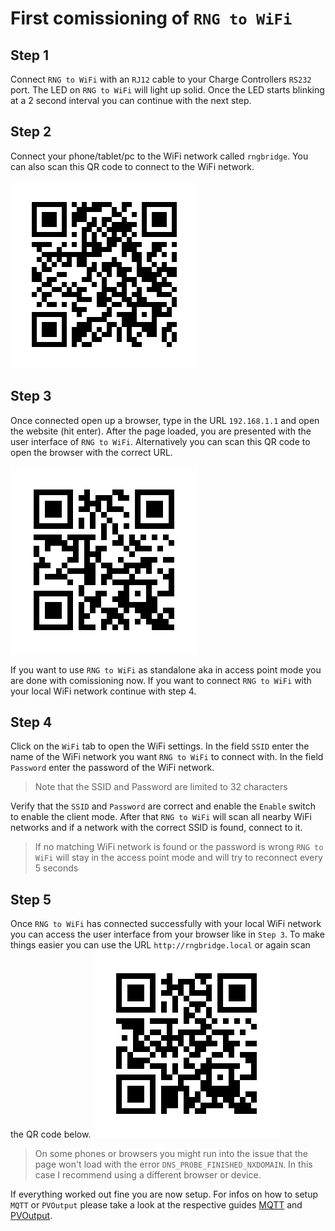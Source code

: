 # First comissioning of `RNG to WiFi`

## Step 1
Connect `RNG to WiFi` with an `RJ12` cable to your Charge Controllers `RS232` port. 
The LED on `RNG to WiFi` will light up solid. 
Once the LED starts blinking at a 2 second interval you can continue with the next step.

## Step 2
Connect your phone/tablet/pc to the WiFi network called `rngbridge`. 
You can also scan this QR code to connect to the WiFi network.

![WiFi QR](https://github.com/enwi/RNGToWiFi/blob/master/images/qr_wifi_rngbridge.png)

## Step 3
Once connected open up a browser, type in the URL `192.168.1.1` and open the website (hit enter).
After the page loaded, you are presented with the user interface of `RNG to WiFi`.
Alternatively you can scan this QR code to open the browser with the correct URL.

![WiFi IP QR](https://github.com/enwi/RNGToWiFi/blob/master/images/qr_url_192.168.1.1.png)

If you want to use `RNG to WiFi` as standalone aka in access point mode you are done with comissioning now. 
If you want to connect `RNG to WiFi` with your local WiFi network continue with step 4.

## Step 4
Click on the `WiFi` tab to open the WiFi settings.
In the field `SSID` enter the name of the WiFi network you want `RNG to WiFi` to connect with.
In the field `Password` enter the password of the WiFi network.

> Note that the SSID and Password are limited to 32 characters

Verify that the `SSID` and `Password` are correct and enable the `Enable` switch to enable the client mode.
After that `RNG to WiFi` will scan all nearby WiFi networks and if a network with the correct SSID is found, connect to it. 

> If no matching WiFi network is found or the password is wrong `RNG to WiFi` will stay in the access point mode and will try to reconnect every 5 seconds

## Step 5
Once `RNG to WiFi` has connected successfully with your local WiFi network you can access the user interface from your browser like in `Step 3`.
To make things easier you can use the URL `http://rngbridge.local` or again scan the QR code below.
![WiFi URL QR](https://github.com/enwi/RNGToWiFi/blob/master/images/qr_url_rngbridge.png)

> On some phones or browsers you might run into the issue that the page won't load with the error `DNS_PROBE_FINISHED_NXDOMAIN`.
> In this case I recommend using a different browser or device.

If everything worked out fine you are now setup. For infos on how to setup `MQTT` or `PVOutput` please take a look at the respective guides [MQTT](https://github.com/enwi/RNGToWiFi/blob/master/mqtt.md) and [PVOutput](https://github.com/enwi/RNGToWiFi/blob/master/pvoutput.md).